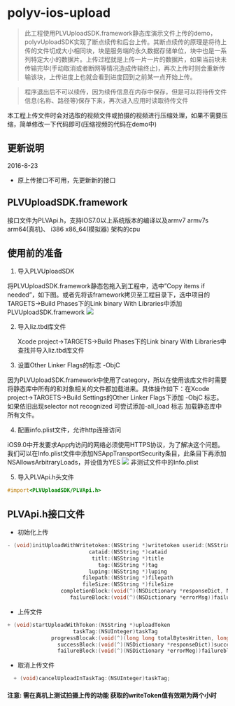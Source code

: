 # polyv-ios-upload
>此工程使用PLVUploadSDK.framework静态库演示文件上传的demo，polyvUploadSDK实现了断点续传和后台上传。其断点续传的原理是将待上传的文件切成大小相同块，块是服务端的永久数据存储单位，块中也是一系列特定大小的数据片。上传过程就是上传一片一片的数据片，如果当前块未传输完毕(手动取消或者断网等情况造成传输终止)，再次上传时则会重新传输该块，上传进度上也就会看到进度回到之前某一点开始上传。

>程序退出后不可以续传，因为续传信息在内存中保存，但是可以将待传文件信息(名称、路径等)保存下来，再次进入应用时读取待传文件

本工程上传文件时会对选取的视频文件或拍摄的视频进行压缩处理，如果不需要压缩，简单修改一下代码即可(压缩视频的代码在demo中)

## 更新说明

2016-8-23

- 原上传接口不可用，先更新新的接口

## PLVUploadSDK.framework
  接口文件为PLVApi.h，支持IOS7.0以上系统版本的编译以及armv7 armv7s arm64(真机)、 i386 x86_64(模拟器) 架构的cpu
  
## 使用前的准备
1. 导入PLVUploadSDK

 将PLVUploadSDK.framework静态包拖入到工程中，选中”Copy items if needed”，如下图。或者先将该framework拷贝至工程目录下，选中项目的TARGETS->Build Phases下的Link binary With Libraries中添加PLVUploadSDK.framework
![](https://raw.githubusercontent.com/easefun/polyv-ios-upload/master/images/1.png)

2. 导入liz.tbd库文件

   Xcode project->TARGETS->Build Phases下的Link binary With Libraries中查找并导入liz.tbd库文件
     
3. 设置Other Linker Flags的标志 -ObjC

  因为PLVUploadSDK.framework中使用了category，所以在使用该库文件时需要将静态库中所有的和对象相关的文件都加载进来。具体操作如下：在Xcode project->TARGETS->Build Settings的Other Linker Flags下添加 -ObjC 标志。
  如果依旧出现selector not recognized 可尝试添加-all_load 标志  加载静态库中所有文件。
    
4. 配置info.plist文件，允许http连接访问

  iOS9.0中开发要求App内访问的网络必须使用HTTPS协议，为了解决这个问题。我们可以在Info.plist文件中添加NSAppTransportSecurity条目，此条目下再添加NSAllowsArbitraryLoads，并设值为YES
![](https://raw.githubusercontent.com/easefun/polyv-ios-upload/master/images/2.png)
 非测试文件中的Info.plist

5. 导入PLVApi.h头文件

```objective-c
#import<PLVUploadSDK/PLVApi.h>
```

## PLVApi.h接口文件
* 初始化上传

```objective-c
- (void)initUploadWithWritetoken:(NSString *)writetoken userid:(NSString *)userid
                          cataid:(NSString *)cataid
                           titlt:(NSString *)title
                             tag:(NSString *)tag
                          luping:(NSString *)luping
                        filepath:(NSString *)filepath
                        fileSize:(NSString *)fileSize
                 completionBlock:(void(^)(NSDictionary *responseDict, NSString *vid))completionBlock
                    failureBlock:(void(^)(NSDictionary *errorMsg))failureBlock;
```   
* 上传文件

```objective-c
+ (void)startUploadWithToken:(NSString *)uploadToken
                     taskTag:(NSUInteger)taskTag
              progressBlocak:(void(^)(long long totalBytesWritten, long long totalBytesExpectedToWrite))progressBlock
                successBlock:(void(^)(NSDictionary *responseDict))successBlock
                failureBlock:(void(^)(NSDictionary *errorMeg))failureblock; 
```     
* 取消上传文件

```objective-c
  + (void)cancelUploadInTaskTag:(NSUInteger)taskTag;
```

#### 注意: 需在真机上测试拍摄上传的功能  获取的writeToken值有效期为两个小时
